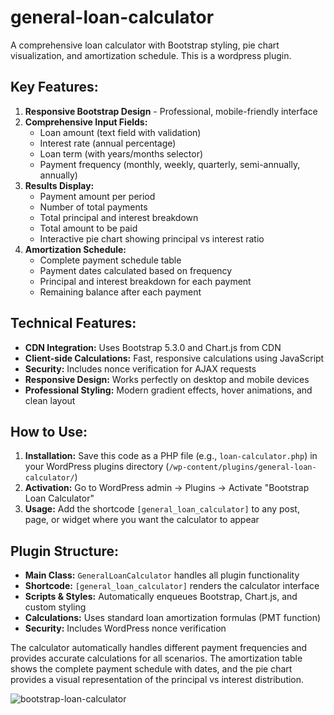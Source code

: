 # general-loan-calculator
A comprehensive loan calculator with Bootstrap styling, pie chart visualization, and amortization schedule. This is a wordpress plugin.


## Key Features:

1.  **Responsive Bootstrap Design** - Professional, mobile-friendly interface
2.  **Comprehensive Input Fields:**
    -   Loan amount (text field with validation)
    -   Interest rate (annual percentage)
    -   Loan term (with years/months selector)
    -   Payment frequency (monthly, weekly, quarterly, semi-annually, annually)
3.  **Results Display:**
    -   Payment amount per period
    -   Number of total payments
    -   Total principal and interest breakdown
    -   Total amount to be paid
    -   Interactive pie chart showing principal vs interest ratio
4.  **Amortization Schedule:**
    -   Complete payment schedule table
    -   Payment dates calculated based on frequency
    -   Principal and interest breakdown for each payment
    -   Remaining balance after each payment

## Technical Features:

-   **CDN Integration:** Uses Bootstrap 5.3.0 and Chart.js from CDN
-   **Client-side Calculations:** Fast, responsive calculations using JavaScript
-   **Security:** Includes nonce verification for AJAX requests
-   **Responsive Design:** Works perfectly on desktop and mobile devices
-   **Professional Styling:** Modern gradient effects, hover animations, and clean layout

## How to Use:

1.  **Installation:** Save this code as a PHP file (e.g., `loan-calculator.php`) in your WordPress plugins directory (`/wp-content/plugins/general-loan-calculator/`)
2.  **Activation:** Go to WordPress admin → Plugins → Activate "Bootstrap Loan Calculator"
3.  **Usage:** Add the shortcode `[general_loan_calculator]` to any post, page, or widget where you want the calculator to appear

## Plugin Structure:

-   **Main Class:** `GeneralLoanCalculator` handles all plugin functionality
-   **Shortcode:** `[general_loan_calculator]` renders the calculator interface
-   **Scripts & Styles:** Automatically enqueues Bootstrap, Chart.js, and custom styling
-   **Calculations:** Uses standard loan amortization formulas (PMT function)
-   **Security:** Includes WordPress nonce verification

The calculator automatically handles different payment frequencies and provides accurate calculations for all scenarios. The amortization table shows the complete payment schedule with dates, and the pie chart provides a visual representation of the principal vs interest distribution.

![bootstrap-loan-calculator](https://loanfren.com/wp-content/uploads/2025/08/bootstrap-loan-calculator.jpg)

